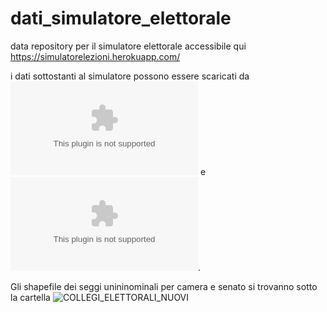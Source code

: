 # dati_simulatore_elettorale
data repository per il simulatore elettorale accessibile qui https://simulatorelezioni.herokuapp.com/

i dati sottostanti al simulatore possono essere scaricati da  ![camera](https://github.com/gabrielepinto/dati_simulatore_elettorale/blob/main/camera_bilanciato.csv) e ![senato](https://github.com/gabrielepinto/dati_simulatore_elettorale/blob/main/camera_bilanciato.csv).

Gli shapefile dei seggi unininominali per camera e senato si trovanno sotto la cartella ![COLLEGI_ELETTORALI_NUOVI](https://github.com/gabrielepinto/dati_simulatore_elettorale/tree/main/COLLEGI_ELETTORALI_NUOVI)

